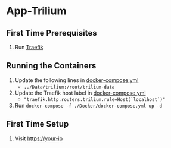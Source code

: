 # App-Trilium

## First Time Prerequisites

1. Run [Traefik](https://github.com/mattlombana/App-Traefik)

## Running the Containers

1. Update the following lines in [docker-compose.yml](./Docker/docker-compose.yml)
    * `../Data/trilium:/root/trilium-data`
2. Update the Traefik host label in [docker-compose.yml](./Docker/docker-compose.yml)
    * ``"traefik.http.routers.trilium.rule=Host(`localhost`)"``
3. Run `docker-compose -f ./Docker/docker-compose.yml up -d`

## First Time Setup

1. Visit <https://your-ip>
